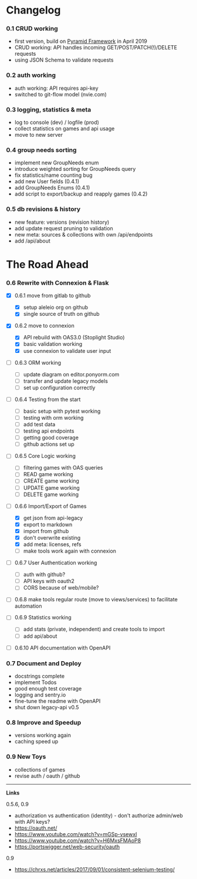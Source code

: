 # Changelog

### 0.1  CRUD working
- first version, build on [Pyramid Framework](https://trypyramid.com/) in April 2019
- CRUD working: API handles incoming GET/POST/PATCH(!)/DELETE requests
- using JSON Schema to validate requests

### 0.2 auth working
- auth working: API requires api-key
- switched to git-flow model (nvie.com)

### 0.3 logging, statistics & meta
- log to console (dev) / logfile (prod)
- collect statistics on games and api usage
- move to new server

### 0.4 group needs sorting
- implement new GroupNeeds enum
- introduce weighted sorting for GroupNeeds query
- fix statistics/name counting bug
- add new User fields (0.4.1)
- add GroupNeeds Enums (0.4.1)
- add script to export/backup and reapply games (0.4.2)

### 0.5 db revisions & history
- new feature: versions (revision history)
- add update request pruning to validation
- new meta: sources & collections with own /api/endpoints
- add /api/about

# The Road Ahead

### 0.6 Rewrite with Connexion & Flask
- [x] 0.6.1 move from gitlab to github
  - [x] setup aleleio org on github
  - [x] single source of truth on github

- [x] 0.6.2 move to connexion
  - [x] API rebuild with OAS3.0 (Stoplight Studio)
  - [x] basic validation working
  - [x] use connexion to validate user input

- [ ] 0.6.3 ORM working
  - [ ] update diagram on editor.ponyorm.com
  - [ ] transfer and update legacy models
  - [ ] set up configuration correctly

- [ ] 0.6.4 Testing from the start
  - [ ] basic setup with pytest working
  - [ ] testing with orm working
  - [ ] add test data
  - [ ] testing api endpoints
  - [ ] getting good coverage
  - [ ] github actions set up

- [ ] 0.6.5 Core Logic working
  - [ ] filtering games with OAS queries
  - [ ] READ game working
  - [ ] CREATE game working
  - [ ] UPDATE game working
  - [ ] DELETE game working

- [ ] 0.6.6 Import/Export of Games
  - [x] get json from api-legacy
  - [x] export to markdown
  - [x] import from github
  - [x] don't overwrite existing
  - [x] add meta: licenses, refs
  - [ ] make tools work again with connexion

- [ ] 0.6.7 User Authentication working   
  - [ ] auth with github?
  - [ ] API keys with oauth2
  - [ ] CORS because of web/mobile?

- [ ] 0.6.8 make tools regular route (move to views/services) to facilitate automation 

- [ ] 0.6.9 Statistics working
  - [ ] add stats (private, independent) and create tools to import 
  - [ ] add api/about

- [ ] 0.6.10 API documentation with OpenAPI


### 0.7 Document and Deploy
- docstrings complete
- implement Todos
- good enough test coverage
- logging and sentry.io
- fine-tune the readme with OpenAPI 
- shut down legacy-api v0.5

### 0.8 Improve and Speedup
- versions working again
- caching speed up
  
### 0.9 New Toys
- collections of games
- revise auth / oauth / github



---
**Links**

0.5.6, 0.9
- authorization vs authentication (identity) - don't authorize admin/web with API keys?
- https://oauth.net/
- https://www.youtube.com/watch?v=mGSp-vsewxI
- https://www.youtube.com/watch?v=H6MxsFMAoP8
- https://portswigger.net/web-security/oauth

0.9
- https://chrxs.net/articles/2017/09/01/consistent-selenium-testing/
